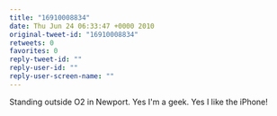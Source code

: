 ```yaml
---
title: "16910008834"
date: Thu Jun 24 06:33:47 +0000 2010
original-tweet-id: "16910008834"
retweets: 0
favorites: 0
reply-tweet-id: ""
reply-user-id: ""
reply-user-screen-name: ""
---
```

Standing outside O2 in Newport. Yes I'm a geek. Yes I like the iPhone!

